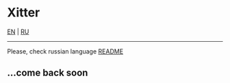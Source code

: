 # Xitter

[EN](./README.md) | [RU](./README.ru.md)

---

Please, check russian
language [README](https://github.com/mirofff/go-xitter/blob/main/README.ru.md)

## ...come back soon
